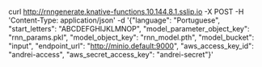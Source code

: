 curl http://rnngenerate.knative-functions.10.144.8.1.sslip.io -X POST -H 'Content-Type: application/json' -d '{"language": "Portuguese", "start_letters": "ABCDEFGHIJKLMNOP", "model_parameter_object_key": "rnn_params.pkl", "model_object_key": "rnn_model.pth", "model_bucket": "input", "endpoint_url": "http://minio.default:9000",  "aws_access_key_id": "andrei-access", "aws_secret_access_key": "andrei-secret"}'
